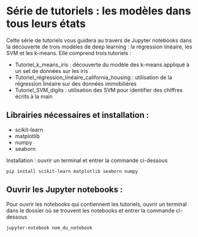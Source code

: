 # Série de tutoriels : les modèles dans tous leurs états

Cette série de tutoriels vous guidera au travers de Jupyter notebooks dans la découverte de trois modèles de deep learning : la régression linéaire, les SVM et les k-means. Elle comprend trois tutoriels :
- Tutoriel_k_means_iris : découverte du modèle des k-means appliqué à un set de données sur les iris
- Tutoriel_régression_linéaire_california_housing : utilisation de la régression linéaire sur des données immobilières
- Tutoriel_SVM_digits : utilisation des SVM pour identifier des chiffres écrits à la main

## Librairies nécessaires et installation :
- scikit-learn
- matplotlib
- numpy
- seaborn

Installation : ouvrir un terminal et entrer la commande ci-dessous

`pip install scikit-learn matplotlib seaborn numpy`

## Ouvrir les Jupyter notebooks : 
Pour ouvrir les notebooks qui contiennent les tutoriels, ouvrir un terminal dans le dossier où se trouvent les notebooks et entrer la commande ci-dessous

`jupyter-notebook nom_du_notebook`


